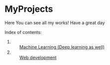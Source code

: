 # MyProjects

Here You can see all my works! Have a great day

Index of contents:
1. <ol><a href="#"> Machine Learning (Deep learning as well) </a> </ol>
2. <ol><a href="#"> Web development </a> </ol>
